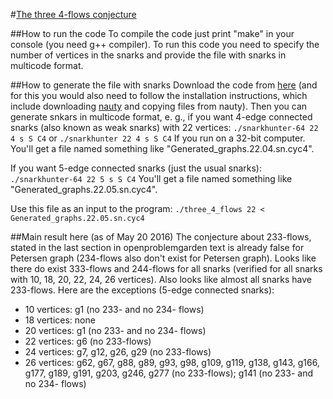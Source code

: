 #[The three 4-flows conjecture](http://www.openproblemgarden.org/op/three_4_flows_conjecture)

##How to run the code
To compile the code just print "make" in your console (you need g++ compiler).
To run this code you need to specify the number of vertices in the snarks and provide the file with snarks in multicode format.

##How to generate the file with snarks
Download the code from [here](http://caagt.ugent.be/cubic/) (and for this you would also need to follow the installation instructions, which include downloading [nauty](http://cs.anu.edu.au/~bdm/nauty/) and copying files from nauty).
Then you can generate snkars in multicode format, e. g., if you want 4-edge connected snarks (also known as weak snarks) with 22 vertices:
`./snarkhunter-64 22 4 s S C4`
or
`./snarkhunter 22 4 s S C4`
If you run on a 32-bit computer. You'll get a file named something like "Generated_graphs.22.04.sn.cyc4".

If you want 5-edge connected snarks (just the usual snarks):
`./snarkhunter-64 22 5 s S C4`
You'll get a file named something like "Generated_graphs.22.05.sn.cyc4".

Use this file as an input to the program:
`./three_4_flows 22 < Generated_graphs.22.05.sn.cyc4`

##Main result here (as of May 20 2016)
The conjecture about 233-flows, stated in the last section in openproblemgarden text is already false for Petersen graph (234-flows also don't exist for Petersen graph).
Looks like there do exist 333-flows and 244-flows for all snarks (verified for all snarks with 10, 18, 20, 22, 24, 26 vertices).
Also looks like almost all snarks have 233-flows. Here are the exceptions (5-edge connected snarks):
* 10 vertices: g1 (no 233- and no 234- flows)
* 18 vertices: none
* 20 vertices: g1 (no 233- and no 234- flows)
* 22 vertices: g6 (no 233-flows)
* 24 vertices: g7, g12, g26, g29 (no 233-flows)
* 26 vertices: g62, g67, g88, g89, g93, g98, g109, g119, g138, g143, g166, g177, g189, g191, g203, g246, g277 (no 233-flows); g141 (no 233- and no 234- flows)
